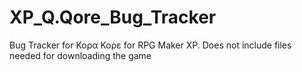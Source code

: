 # XP_Q.Qore_Bug_Tracker
Bug Tracker for Κορα Κορε for RPG Maker XP. Does not include files needed for downloading the game
